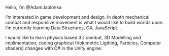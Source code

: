 Hello, I’m @AdamJablonka

I’m interested in game development and design. In depth mechanical combat and responsive movement is what I would like to build worlds upon.
I’m currently learning Data Structures, C#, JavaScript...


I would like to learn physics based 3D combat, 3D Modelling and implimentation, coding graphical (Volumetric Ligthing, Particles, Computer shaders) changes 
with C# in the Unity engine.


<!---
AdamJablonka/AdamJablonka is a ✨ special ✨ repository because its `README.md` (this file) appears on your GitHub profile.
You can click the Preview link to take a look at your changes.
--->
